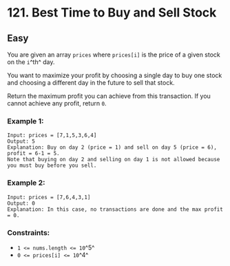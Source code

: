 # 121. Best Time to Buy and Sell Stock

## Easy

You are given an array `prices` where `prices[i]` is the price of a given stock on the `i`^th^ day.

You want to maximize your profit by choosing a single day to buy one stock and choosing a different day in the future to sell that stock.

Return the maximum profit you can achieve from this transaction. If you cannot achieve any profit, return `0`.

### Example 1:

```console
Input: prices = [7,1,5,3,6,4]
Output: 5
Explanation: Buy on day 2 (price = 1) and sell on day 5 (price = 6), profit = 6-1 = 5.
Note that buying on day 2 and selling on day 1 is not allowed because you must buy before you sell.
```

### Example 2:

```console
Input: prices = [7,6,4,3,1]
Output: 0
Explanation: In this case, no transactions are done and the max profit = 0.
```

### Constraints:

- `1 <= nums.length <= 10`^5^
- `0 <= prices[i] <= 10`^4^
